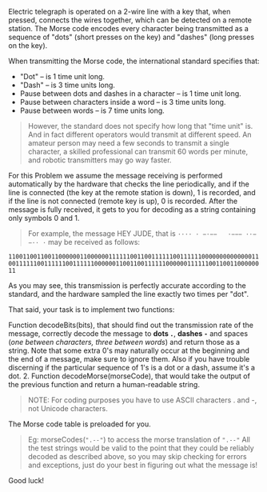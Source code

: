Electric telegraph is operated on a 2-wire line with a key that, when pressed, connects the wires together, which can be detected on a remote station. The Morse code encodes every character being transmitted as a sequence of "dots" (short presses on the key) and "dashes" (long presses on the key).

When transmitting the Morse code, the international standard specifies that:

* "Dot" – is 1 time unit long. 
* "Dash" – is 3 time units long.
* Pause between dots and dashes in a character – is 1 time unit long.
* Pause between characters inside a word – is 3 time units long.
* Pause between words – is 7 time units long.
> However, the standard does not specify how long that "time unit" is. And in fact different operators would transmit at different speed. An amateur person may need a few seconds to transmit a single character, a skilled professional can transmit 60 words per minute, and robotic transmitters may go way faster.

For this Problem we assume the message receiving is performed automatically by the hardware that checks the line periodically, and if the line is connected (the key at the remote station is down), 1 is recorded, and if the line is not connected (remote key is up), 0 is recorded. After the message is fully received, it gets to you for decoding as a string containing only symbols 0 and 1.

> For example, the message HEY JUDE, that is `···· · −·−−   ·−−− ··− −·· ·` may be received as follows:

`1100110011001100000011000000111111001100111111001111110000000000000011001111110011111100111111000000110011001111110000001111110011001100000011`

As you may see, this transmission is perfectly accurate according to the standard, and the hardware sampled the line exactly two times per "dot".

That said, your task is to implement two functions:

Function decodeBits(bits), that should find out the transmission rate of the message, correctly decode the message to **dots `.`**, **dashes `-`** and spaces (*one between characters, three between words*) and return those as a string. Note that some extra 0's may naturally occur at the beginning and the end of a message, make sure to ignore them. Also if you have trouble discerning if the particular sequence of 1's is a dot or a dash, assume it's a dot.
2. Function decodeMorse(morseCode), that would take the output of the previous function and return a human-readable string.

> NOTE: For coding purposes you have to use ASCII characters . and -, not Unicode characters.

The Morse code table is preloaded for you.

> Eg:
  morseCodes(`".--"`) to access the morse translation of `".--"`
All the test strings would be valid to the point that they could be reliably decoded as described above, so you may skip checking for errors and exceptions, just do your best in figuring out what the message is!

Good luck!